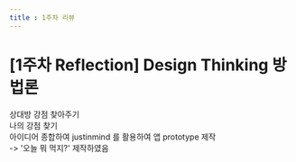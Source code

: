 ```yaml
---
title : 1주차 리뷰
---
```


# [1주차 Reflection] Design Thinking 방법론

상대방 강점 찾아주기<br>
나의 강점 찾기<br>
아이디어 종합하여 justinmind 를 활용하여 앱 prototype 제작<br>
 -> '오늘 뭐 먹지?' 제작하였음<br>
 
